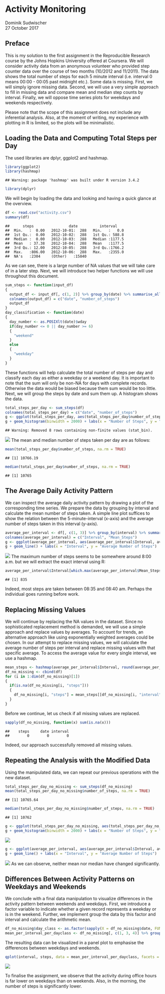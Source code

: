 # Activity Monitoring
Dominik Sudwischer  
27 October 2017  



## Preface
This is my solution to the first assignment in the Reproducible Research course by the Johns Hopkins University offered at Coursera. We will consider activity data from an anonymous volunteer who provided step counter data over the course of two months (10/2012 and 11/2011). The data shows the total number of steps for each 5 minute interval (i.e. interval 0 means 00:00 - 00:05 past midnight etc.). Some data is missing. First, we will simply ignore missing data. Second, we will use a very simple approach to fill in missing data and compare mean and median step counts by interval. Finally, we will oppose time series plots for weekdays and weekends respectively.

Please note that the scope of this assignment does not include any inferential analysis. Also, at the moment of writing, my experience with plotting in R is limited, so the plots will be minimalistic.

## Loading the Data and Computing Total Steps per Day
The used libraries are dplyr, ggplot2 and hashmap.

```r
library(ggplot2)
library(hashmap)
```

```
## Warning: package 'hashmap' was built under R version 3.4.2
```

```r
library(dplyr)
```
We will begin by loading the data and looking and having a quick glance at the overview. 

```r
df <- read.csv("activity.csv")
summary(df)
```

```
##      steps                date          interval     
##  Min.   :  0.00   2012-10-01:  288   Min.   :   0.0  
##  1st Qu.:  0.00   2012-10-02:  288   1st Qu.: 588.8  
##  Median :  0.00   2012-10-03:  288   Median :1177.5  
##  Mean   : 37.38   2012-10-04:  288   Mean   :1177.5  
##  3rd Qu.: 12.00   2012-10-05:  288   3rd Qu.:1766.2  
##  Max.   :806.00   2012-10-06:  288   Max.   :2355.0  
##  NA's   :2304     (Other)   :15840
```
As we can see, there is a large number of NA values that we will take care of in a later step. Next, we will introduce two helper functions we will use throughout this document.

```r
sum_steps <- function(input_df)
{
  output_df <- input_df[, c(1, 2)] %>% group_by(date) %>% summarise_all(funs(sum))
  colnames(output_df) = c("date", "number_of_steps")
  output_df
}
day_classification <- function(date)
{
  day_number <- as.POSIXlt(date)$wday
  if(day_number <= 0 || day_number >= 6)
  {
    "weekend"
  }
  else
  {
    "weekday"
  }
}
```
These functions will help calculate the total number of steps per day and classify each day as either a weekday or a weekend day. It is important to note that the sum will only be non-NA for days with complete records. Otherwise the data would be biased because them sum would be too little.
Next, we will group the steps by date and sum them up. A histogram shows the data.

```r
total_steps_per_day <- sum_steps(df)
colnames(total_steps_per_day) = c("date", "number_of_steps")
g <- ggplot(total_steps_per_day, aes(total_steps_per_day$number_of_steps))
g + geom_histogram(binwidth = 2000) + labs(x = "Number of Steps", y = "Count")
```

```
## Warning: Removed 8 rows containing non-finite values (stat_bin).
```

![](PA1_template_files/figure-html/3-1.png)<!-- -->
The mean and median number of steps taken per day are as follows:

```r
mean(total_steps_per_day$number_of_steps, na.rm = TRUE)
```

```
## [1] 10766.19
```

```r
median(total_steps_per_day$number_of_steps, na.rm = TRUE)
```

```
## [1] 10765
```

## The Average Daily Activity Pattern
We can inspect the average daily activity pattern by drawing a plot of the corresponding time series. We prepare the data by grouping by interval and calculate the mean number of steps taken. A simple line plot suffices to show the relation between the 5-minute-interval (x-axis) and the average number of steps taken in this interval (y-axis).

```r
average_per_interval <- df[, c(1, 3)] %>% group_by(interval) %>% summarise_all(funs(mean), na.rm = TRUE)
colnames(average_per_interval) = c("Interval", "Mean_Steps")
g <- ggplot(average_per_interval, aes(average_per_interval$Interval, average_per_interval$Mean_Steps))
g + geom_line() + labs(x = "Interval", y = "Average Number of Steps")
```

![](PA1_template_files/figure-html/5-1.png)<!-- -->
The maximum number of steps seems to be somewhere around 8:00 a.m. but we will extract the exact interval using R:

```r
average_per_interval$Interval[which.max(average_per_interval$Mean_Steps)]
```

```
## [1] 835
```
Indeed, most steps are taken between 08:35 and 08:40 am. Perhaps the individual goes running before work.

## Replacing Missing Values
We will continue by replacing the NA values in the dataset. Since no sophisticated replacement method is demanded, we will use a simple approach and replace values by averages. To account for trends, an alternative approach like using exponentially weighted averages could be chosen.
In our attempt to replace missing values, we will calculate the average number of steps per interval and replace missing values with that specific average. To access the average value for every single interval, we use a hashmap.

```r
mean_steps <- hashmap(average_per_interval$Interval, round(average_per_interval$Mean_Steps))
df_no_missing <- cbind(df)
for (i in 1:dim(df_no_missing)[1])
{
  if(is.na(df_no_missing[i, "steps"]))
  {
    df_no_missing[i, "steps"] = mean_steps[[df_no_missing[i, "interval"]]]
  }
}
```
Before we continue, let us check if all missing values are replaced.

```r
sapply(df_no_missing, function(x) sum(is.na(x)))
```

```
##    steps     date interval 
##        0        0        0
```
Indeed, our approach successfully removed all missing values.

## Repeating the Analysis with the Modified Data
Using the manipulated data, we can repeat our previous operations with the new dataset.

```r
total_steps_per_day_no_missing <- sum_steps(df_no_missing)
mean(total_steps_per_day_no_missing$number_of_steps, na.rm = TRUE)
```

```
## [1] 10765.64
```

```r
median(total_steps_per_day_no_missing$number_of_steps, na.rm = TRUE)
```

```
## [1] 10762
```

```r
g <- ggplot(total_steps_per_day_no_missing, aes(total_steps_per_day_no_missing$number_of_steps))
g + geom_histogram(binwidth = 2000) + labs(x = "Number of Steps", y = "Count")
```

![](PA1_template_files/figure-html/9-1.png)<!-- -->

```r
g <- ggplot(average_per_interval, aes(average_per_interval$Interval, average_per_interval$Mean_Steps))
g + geom_line() + labs(x = "Interval", y = "Average Number of Steps")
```

![](PA1_template_files/figure-html/9-2.png)<!-- -->
As we can observe, neither mean nor median have changed significantly. 

## Differences Between Activity Patterns on Weekdays and Weekends
We conclude with a final data manipulation to visualize differences in the activity pattern between weekends and weekdays. First, we introduce a factor variable to indicate whether a given record represents a weekday or is in the weekend. Further, we implement group the data by this factor and interval and calculate the arithmetic mean.

```r
df_no_missing$day_class <- as.factor(sapply(X = df_no_missing$date, FUN = day_classification))
mean_per_interval_per_dayclass <- df_no_missing[, c(1, 3, 4)] %>% group_by(interval, day_class) %>% summarise_all(funs(mean), na.rm = TRUE)
```
The resulting data can be visualized in a panel plot to emphasise the differences between weekdays and weekends.

```r
qplot(interval, steps, data = mean_per_interval_per_dayclass, facets = ~day_class, geom = "line")
```

![](PA1_template_files/figure-html/11-1.png)<!-- -->

To finalise the assignment, we observe that the activity during office hours is far lower on weekdays than on weekends. Also, in the morning, the number of steps is significantly lower.
